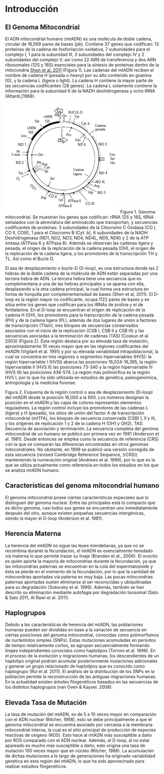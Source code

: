 # Introducción  
## El Genoma Mitocondrial  

El ADN mitocondrial humano (mtADN)  es una molécula de doble cadena, circular de 16,569 pares de bases (pb). Contiene 37 genes que codifican: 13 proteínas de la  cadena de fosforilación oxidativa, 7 subunidades para el complejo I, 1 para la subunidad III, 3 subunidades del complejo IV y 2 subunidades del complejo V; así como 22 ARN de transferencia y dos ARN ribosomales (12S y 16S) esenciales para la síntesis de proteínas dentro de la mitocondria [Shen et al. 2011](https://nyaspubs.onlinelibrary.wiley.com/doi/abs/10.1111/j.1749-6632.2010.05635.x) (Figura 1).  Las cadenas del mtADN reciben el nombre de cadena H (pesada o heavy) por su alto contenido en guanina (G), y la cadena L (ligera o light). La cadena H contiene la mayor parte de las secuencias codificantes (28 genes). La cadena L solamente contiene la información para la subunidad 6 de la NADH deshidrogenasa y ocho tRNA (Attardi,[1988).  
  

![Figura1](Figura1.png) 
Figura 1. Genoma mitocondrial. Se muestran los genes que codifican: rRNA 12S y 16S, tRNA señalados con la abreviatura del aminoácido que transportan, y secuencias codificantes de proteínas: 3 subunidades de la Citocromo C Oxidasa (CO I, CO II, COIII), 1 para el Citocromo B (Cyt. b), 6 subunidades de la NADH Deshidrogenasa (ND1, ND2, ND3, ND4, ND4L, ND5, ND6) y 2 de la ATP sintasa (ATPasa 6 y ATPasa 8). Además se observan las cadenas ligera y pesada, el origen de la replicación de la cadena pesada (OH), el origen de la replicación de la cadena ligera, y los promotores de la transcripción TH y TL. Así como el Bucle D.
  
El asa de desplazamiento o bucle-D (D-loop), es una estructura donde las 2 hebras de la doble cadena de la molécula de ADN están separadas por una tercera hebra de ADN. La tercera hebra tiene una secuencia que es complementaria a una de las hebras principales y se aparea con ella, desplazando a la otra cadena principal, la cual forma una estructura en forma de horquilla por complementariedad de bases (Shen et al, 2011). El D-loop es la región mayor no codificante, ocupa 1122 pares de bases y se sitúa entre los genes que codifican para los tRNAs de prolina y el de fenilalanina.  En el D-loop  se encuentran el origen de replicación de la cadena H (OH), los promotores para la transcripción de la cadena pesada (PH) y de la cadena ligera (PL), además de dos lugares de unión a factores de transcripción (Tfam), tres bloques de secuencias conservados asociados con el inicio de la replicación (CSB I, CSB II y CSB III) y las secuencias asociadas a la terminación de cadenas (TAS) (Coskun et al. 2003) (Figura 2). Esta región destaca por su elevada tasa de mutación, aproximadamente 10 veces mayor que en las regiones codificantes del mtADN (Vigilant et al. 1991) y por su elevada variabilidad intrapoblacional, la cual se concentra en tres regiones o segmentos hipervariables (HVS): la región hipervariable I (HVSI) abarca las posiciones 16,024-16,365, la región hipervariable II (HVS II) las posiciones 73-340 y la región hipervariable III (HVS III) las posiciones 438-574. La región más polimórfica es la región HVS I, por lo que ha sido utilizada en estudios de genética, paleogenómica, antropología y la medicina forense.




Figura 2. Esquema de la región control o asa de desplazamiento (D-loop) del  mtADN desde la posición 16,000 a la 600. Los números designan la posición en el mtADN y las cajas de colores representan elementos reguladores. La región control incluye los promotores de las cadenas L (ligera) y H (pesada), los sitios de unión del factor A de transcripción mitocondrial (mtTFA), los bloques de secuencia conservada (CSB) I, II y III, y los orígenes de replicación 1 y 2 de la cadena H (OH1 y OH2). TAS: Secuencia de asociación y terminación.
La secuencia completa del genóma mitocondrial de un humano se publicó por primera vez en 1981 (Anderson et al. 1981). Desde entonces se emplea como la secuencia de referencia (CRS) con la que se comparan las diferencias encontradas en otros genomas mitocondriales. No obstante, en 1999 se publicó una versión corregida de esta secuencia (revised Cambridge Reference Sequence, (rCRS)) manteniendo la numeración original (Andrews et al. 1999), por lo que es la que se utiliza actualmente como referencia en todos los estudios en los que se analiza mtADN humano. 

## Características del genoma mitocondrial humano  

El genoma mitocondrial posee ciertas características especiales que lo distinguen del genoma nuclear. Entre las principales está lo compacto que es dicho genoma, casi todos sus genes se encuentran uno inmediatamente después del otro, aunque existen pequeñas secuencias intergénicas, siendo la mayor el D-loop (Anderson et al. 1981).

## Herencia Materna  

La herencia del mtADN no sigue las leyes mendelianas, ya que no se recombina durante la fecundación, el mtADN es esencialmente heredado vía materna lo que permite trazar su linaje (Brandon et al., 2006). El ovocito es quién aporta la mayoría de mitocondrias durante la fecundación, ya que las mitocondrias paternas se encuentran en la cola del espermatozoide y ésta se pierde en el momento de la fecundación, por lo que la cantidad de mitocondrias aportadas vía paterna es muy baja. Las pocas mitocondrias paternas aportadas suelen eliminarse al ser reconocidas y ubiquitinadas para su degradación (Sutovsky et al. 1999). Además, también se han descrito su eliminación mediante autofagia por degradación lisosomal (Sato & Sato 2011, Al Rawi et al. 2011).

## Haplogrupos  

Debido a las características de herencia del mtADN, las poblaciones humanas pueden ser divididas en base a la variación de secuencia en ciertas posiciones del genoma mitocondrial, conocidas como polimorfismos de nucleótidos simples (SNPs). Estas mutaciones acumuladas en periodos de tiempo relativamente cortos, se agrupan secuencialmente formando linajes independientes conocidos como haplotipos (Torroni et al. 1996). En el proceso de la evolución y migraciones humanas, los descendientes de un haplotipo original podrían acumular posteriormente mutaciones adicionales y generar un grupo relacionado de haplotipos que es conocido como haplogrupo (Rui et al. 2011). El análisis de la distribución de los SNPs en la población permite la reconstrucción de las antiguas migraciones humanas. En la actualidad existen árboles filogenéticos basados en las secuencias de los distintos haplogrupos (van Oven & Kayser. 2008).

## Elevada Tasa de Mutación  

La tasa de mutación del mtADN, es de 5 a 10 veces mayor en comparación con el ADN nuclear (Ritcher, 1988), esto se debe principalmente a que el genoma mitocondrial se encuentra asociado por cercanía a la membrana mitocondrial interna, la cual es el sitio principal de producción de especies reactivas de oxigeno (ROS). Esto hace al mtADN más susceptible a daño por ROS comparado con el ADN nuclear. Además, el D-loop, al no estar apareado es mucho más susceptible a daño, esto origina una tasa de mutación 100 veces mayor que en núcleo (Ritcher, 1988). La acumulación de dichas mutaciones a lo largo de generaciones ha originado variabilidad genética en esta región del mtADN, lo que ha sido aprovechado para realizar estudios filogenéticos.


